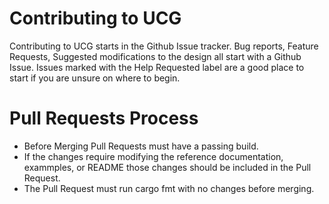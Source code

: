 # Contributing to UCG

Contributing to UCG starts in the Github Issue tracker. Bug reports, Feature Requests, Suggested modifications to the design all start with a Github Issue. Issues marked with the Help Requested label are a good place to start if you are unsure on where to begin.

# Pull Requests Process

* Before Merging Pull Requests must have a passing build.
* If the changes require modifying the reference documentation, exammples, or
  README those changes should be included in the Pull Request.
* The Pull Request must run cargo fmt with no changes before merging.